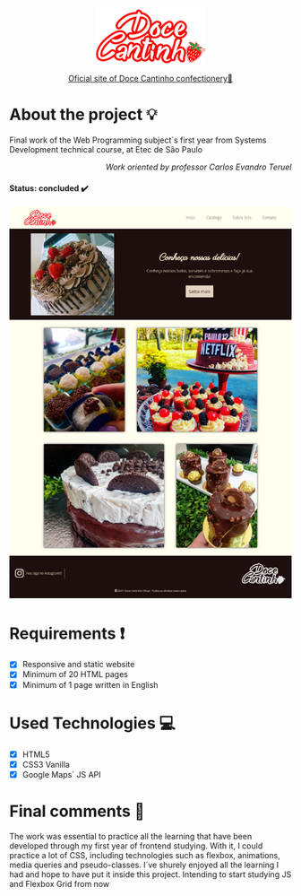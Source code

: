 <div align="center">
    <a href="http://fundtestbucket.s3-website.us-east-2.amazonaws.com/#" target="_blank">
        <img src="assets/logo-tpt-resized.png">
    </a>    
</div>
    
<p align="center">
    <a href="http://fundtestbucket.s3-website.us-east-2.amazonaws.com/#" target="_blank">Oficial site of Doce Cantinho confectionery🍓</a>
</p>


# About the project 💡


Final work of the Web Programming subject´s first year from Systems Development technical course, at Etec de São Paulo

<p align="right"><em>Work oriented by professor Carlos Evandro Teruel</em></p>

#### <strong>Status: </strong>concluded ✔️

![DoceCantinho](assets/prints/inicio.png)

# Requirements ❗

- [X] Responsive and static website
- [X] Minimum of 20 HTML pages
- [X] Minimum of 1 page written in English

# Used Technologies 💻

- [X] HTML5
- [X] CSS3 Vanilla
- [X] Google Maps´ JS API

# Final comments 🎂

The work was essential to practice all the learning that have been developed through my first year of frontend studying. With it, I could practice a lot of CSS, including technologies such as flexbox, animations, media queries and pseudo-classes.
I´ve shurely enjoyed all the learning I had and hope to have put it inside this project. 
Intending to start studying JS and Flexbox Grid from now
